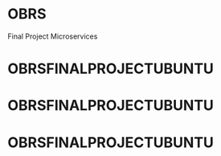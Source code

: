 # OBRS
 Final Project Microservices
# OBRSFINALPROJECTUBUNTU
# OBRSFINALPROJECTUBUNTU
# OBRSFINALPROJECTUBUNTU
